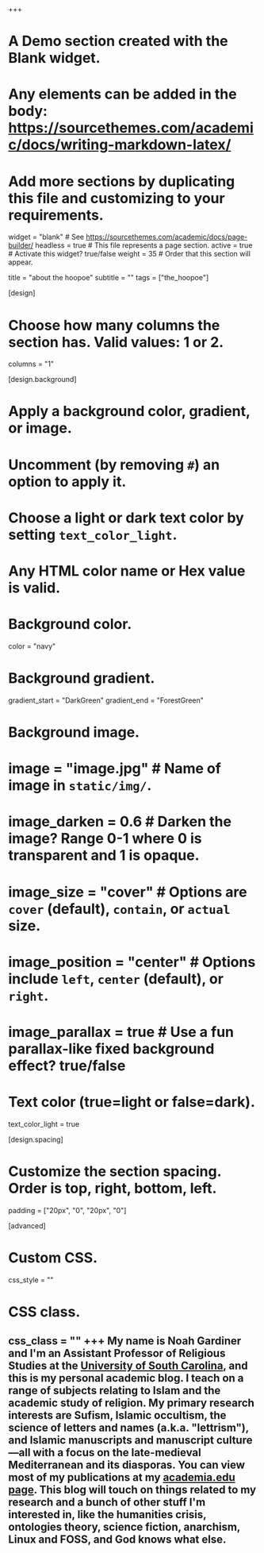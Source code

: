 +++
# A Demo section created with the Blank widget.
# Any elements can be added in the body: https://sourcethemes.com/academic/docs/writing-markdown-latex/
# Add more sections by duplicating this file and customizing to your requirements.

widget = "blank"  # See https://sourcethemes.com/academic/docs/page-builder/
headless = true  # This file represents a page section.
active = true  # Activate this widget? true/false
weight = 35  # Order that this section will appear.

title = "about the hoopoe"
subtitle = ""
tags = ["the_hoopoe"]

[design]
  # Choose how many columns the section has. Valid values: 1 or 2.
  columns = "1"

[design.background]
  # Apply a background color, gradient, or image.
  #   Uncomment (by removing `#`) an option to apply it.
  #   Choose a light or dark text color by setting `text_color_light`.
  #   Any HTML color name or Hex value is valid.

  # Background color.
 color = "navy"

  # Background gradient.
  gradient_start = "DarkGreen"
  gradient_end = "ForestGreen"

  # Background image.
  # image = "image.jpg"  # Name of image in `static/img/`.
  # image_darken = 0.6  # Darken the image? Range 0-1 where 0 is transparent and 1 is opaque.
  # image_size = "cover"  #  Options are `cover` (default), `contain`, or `actual` size.
  # image_position = "center"  # Options include `left`, `center` (default), or `right`.
  # image_parallax = true  # Use a fun parallax-like fixed background effect? true/false

  # Text color (true=light or false=dark).
  text_color_light = true

[design.spacing]
  # Customize the section spacing. Order is top, right, bottom, left.
  padding = ["20px", "0", "20px", "0"]

[advanced]
 # Custom CSS.
 css_style = ""

 # CSS class.
 css_class = ""
+++
My name is Noah Gardiner and I'm an Assistant Professor of Religious Studies at the [University of South Carolina](https://www.sc.edu/study/colleges_schools/artsandsciences/religious_studies/index.php), and this is my personal academic blog. I teach on a range of subjects relating to Islam and the academic study of religion. My primary research interests are Sufism, Islamic occultism, the science of letters and names (a.k.a. "lettrism"), and Islamic manuscripts and manuscript culture—all with a focus on the late-medieval Mediterranean and its diasporas. You can view most of my publications at my [academia.edu page](https://sc.academia.edu/NoahGardiner). **This blog** will touch on things related to my research and a bunch of other stuff I'm interested in, like the humanities crisis, ontologies theory, science fiction, anarchism, Linux and FOSS, and God knows what else.
---
